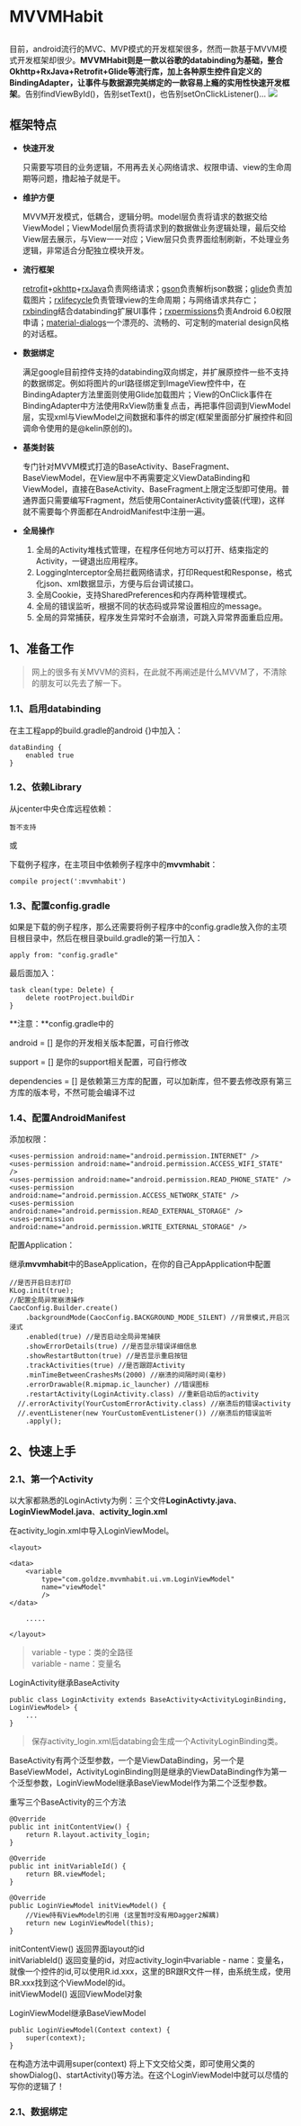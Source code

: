 # MVVMHabit
##
目前，android流行的MVC、MVP模式的开发框架很多，然而一款基于MVVM模式开发框架却很少。**MVVMHabit则是一款以谷歌的databinding为基础，整合Okhttp+RxJava+Retrofit+Glide等流行库，加上各种原生控件自定义的BindingAdapter，让事件与数据源完美绑定的一款容易上瘾的实用性快速开发框架**。告别findViewById()，告别setText()，也告别setOnClickListener()...
![](./img/mvvm_fc.jpg) 

## 框架特点
- **快速开发**

	只需要写项目的业务逻辑，不用再去关心网络请求、权限申请、view的生命周期等问题，撸起袖子就是干。

- **维护方便**

	MVVM开发模式，低耦合，逻辑分明。model层负责将请求的数据交给ViewModel；ViewModel层负责将请求到的数据做业务逻辑处理，最后交给View层去展示，与View一一对应；View层只负责界面绘制刷新，不处理业务逻辑，非常适合分配独立模块开发。

- **流行框架**

	[retrofit](https://github.com/square/retrofit)+[okhttp](https://github.com/square/okhttp)+[rxJava](https://github.com/ReactiveX/RxJava)负责网络请求；[gson](https://github.com/google/gson)负责解析json数据；[glide](https://github.com/bumptech/glide)负责加载图片；[rxlifecycle](https://github.com/trello/RxLifecycle)负责管理view的生命周期；与网络请求共存亡；[rxbinding](https://github.com/JakeWharton/RxBinding)结合databinding扩展UI事件；[rxpermissions](https://github.com/tbruyelle/RxPermissions)负责Android 6.0权限申请；[material-dialogs](https://github.com/afollestad/material-dialogs)一个漂亮的、流畅的、可定制的material design风格的对话框。

- **数据绑定**

	满足google目前控件支持的databinding双向绑定，并扩展原控件一些不支持的数据绑定。例如将图片的url路径绑定到ImageView控件中，在BindingAdapter方法里面则使用Glide加载图片；View的OnClick事件在BindingAdapter中方法使用RxView防重复点击，再把事件回调到ViewModel层，实现xml与ViewModel之间数据和事件的绑定(框架里面部分扩展控件和回调命令使用的是@kelin原创的)。

- **基类封装**

	专门针对MVVM模式打造的BaseActivity、BaseFragment、BaseViewModel，在View层中不再需要定义ViewDataBinding和ViewModel，直接在BaseActivity、BaseFragment上限定泛型即可使用。普通界面只需要编写Fragment，然后使用ContainerActivity盛装(代理)，这样就不需要每个界面都在AndroidManifest中注册一遍。

- **全局操作**

	1. 全局的Activity堆栈式管理，在程序任何地方可以打开、结束指定的Activity，一键退出应用程序。
	2. LoggingInterceptor全局拦截网络请求，打印Request和Response，格式化json、xml数据显示，方便与后台调试接口。
	3. 全局Cookie，支持SharedPreferences和内存两种管理模式。
	4. 全局的错误监听，根据不同的状态码或异常设置相应的message。
	5. 全局的异常捕获，程序发生异常时不会崩溃，可跳入异常界面重启应用。




## 1、准备工作
>网上的很多有关MVVM的资料，在此就不再阐述是什么MVVM了，不清除的朋友可以先去了解一下。
### 1.1、启用databinding
在主工程app的build.gradle的android {}中加入：

	dataBinding {
		enabled true
	}

### 1.2、依赖Library
从jcenter中央仓库远程依赖：

	暂不支持


或

下载例子程序，在主项目中依赖例子程序中的**mvvmhabit**：

	compile project(':mvvmhabit')

### 1.3、配置config.gradle
如果是下载的例子程序，那么还需要将例子程序中的config.gradle放入你的主项目根目录中，然后在根目录build.gradle的第一行加入：

	apply from: "config.gradle"

最后面加入：


	task clean(type: Delete) {
	    delete rootProject.buildDir
	}


**注意：**config.gradle中的 

android = [] 是你的开发相关版本配置，可自行修改

support = [] 是你的support相关配置，可自行修改

dependencies = [] 是依赖第三方库的配置，可以加新库，但不要去修改原有第三方库的版本号，不然可能会编译不过
### 1.4、配置AndroidManifest
添加权限：

	<uses-permission android:name="android.permission.INTERNET" />
    <uses-permission android:name="android.permission.ACCESS_WIFI_STATE" />
    <uses-permission android:name="android.permission.READ_PHONE_STATE" />
    <uses-permission android:name="android.permission.ACCESS_NETWORK_STATE" />
    <uses-permission android:name="android.permission.READ_EXTERNAL_STORAGE" />
    <uses-permission android:name="android.permission.WRITE_EXTERNAL_STORAGE" />

配置Application：

继承**mvvmhabit**中的BaseApplication，在你的自己AppApplication中配置
	
	//是否开启日志打印
	KLog.init(true);
	//配置全局异常崩溃操作
	CaocConfig.Builder.create()
        .backgroundMode(CaocConfig.BACKGROUND_MODE_SILENT) //背景模式,开启沉浸式
        .enabled(true) //是否启动全局异常捕获
        .showErrorDetails(true) //是否显示错误详细信息
        .showRestartButton(true) //是否显示重启按钮
        .trackActivities(true) //是否跟踪Activity
        .minTimeBetweenCrashesMs(2000) //崩溃的间隔时间(毫秒)
        .errorDrawable(R.mipmap.ic_launcher) //错误图标
        .restartActivity(LoginActivity.class) //重新启动后的activity
	  //.errorActivity(YourCustomErrorActivity.class) //崩溃后的错误activity
	  //.eventListener(new YourCustomEventListener()) //崩溃后的错误监听
        .apply();


## 2、快速上手

### 2.1、第一个Activity
以大家都熟悉的LoginActivty为例：三个文件**LoginActivty.java**、**LoginViewModel.java**、**activity_login.xml**

在activity_login.xml中导入LoginViewModel。

	<layout>

    <data>
        <variable
			type="com.goldze.mvvmhabit.ui.vm.LoginViewModel"
            name="viewModel"
            />
    </data>

		.....

	</layout>


> variable - type：类的全路径 <br>variable - name：变量名

LoginActivity继承BaseActivity
	
	public class LoginActivity extends BaseActivity<ActivityLoginBinding, LoginViewModel> {
		...
	}

> 保存activity_login.xml后databing会生成一个ActivityLoginBinding类。

BaseActivity有两个泛型参数，一个是ViewDataBinding，另一个是BaseViewModel，ActivityLoginBinding则是继承的ViewDataBinding作为第一个泛型参数，LoginViewModel继承BaseViewModel作为第二个泛型参数。

重写三个BaseActivity的三个方法

	@Override
    public int initContentView() {
        return R.layout.activity_login;
    }

    @Override
    public int initVariableId() {
        return BR.viewModel;
    }

    @Override
    public LoginViewModel initViewModel() {
        //View持有ViewModel的引用 (这里暂时没有用Dagger2解耦)
        return new LoginViewModel(this);
    }

initContentView() 返回界面layout的id
<br>
initVariableId() 返回变量的id，对应activity_login中variable - name：变量名，就像一个控件的id,可以使用R.id.xxx，这里的BR跟R文件一样，由系统生成，使用BR.xxx找到这个ViewModel的id。
<br>
initViewModel() 返回ViewModel对象

LoginViewModel继承BaseViewModel

	public LoginViewModel(Context context) {
        super(context);
    }
在构造方法中调用super(context) 将上下文交给父类，即可使用父类的showDialog()、startActivity()等方法。在这个LoginViewModel中就可以尽情的写你的逻辑了！
### 2.1、数据绑定
